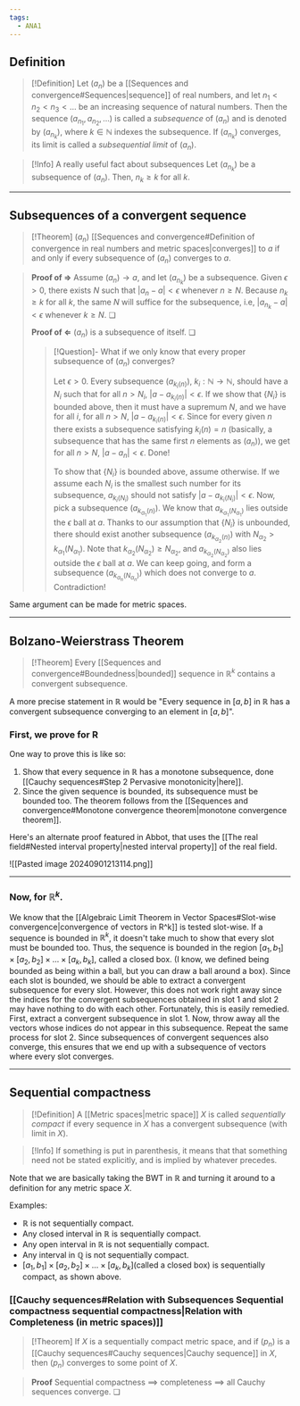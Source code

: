 ```yaml
---
tags:
  - ANA1
---
```


## Definition

>[!Definition]
>Let $(a_{n})$ be a [[Sequences and convergence#Sequences|sequence]] of real numbers, and let $n_{1}<n_{2}<n_{3}<\dots$ be an increasing sequence of natural numbers. Then the sequence $(a_{n_{1}}, a_{n_{2}}, \dots)$ is called a *subsequence* of $(a_{n})$ and is denoted by $(a_{n_{k}})$, where $k\in \mathbb{N}$ indexes the subsequence. If $(a_{n_{k}})$ converges, its limit is called a *subsequential limit* of $(a_{n})$.

>[!Info] A really useful fact about subsequences
>Let $(a_{n_{k}})$ be a subsequence of $(a_{n})$. Then, $n_{k}\ge k$ for all $k$.


--- 
## Subsequences of a convergent sequence

>[!Theorem]
>$(a_{n})$ [[Sequences and convergence#Definition of convergence in real numbers and metric spaces|converges]] to $a$ if and only if every subsequence of $(a_{n})$ converges to $a$.

>**Proof of $\Rightarrow$**
>Assume $(a_{n})\to a$, and let $(a_{n_{k}})$ be a subsequence. Given $\epsilon>0$, there exists $N$ such that $|a_{n}-a|<\epsilon$ whenever $n\ge N$. Because $n_{k}\geq k$ for all $k$, the same $N$ will suffice for the subsequence, i.e, $|a_{n_{k}}-a|<\epsilon$ whenever $k\geq N$. ❏
>
>**Proof of $\Leftarrow$**
>$(a_{n})$ is a subsequence of itself.  ❏
>
>>[!Question]- What if we only know that every proper subsequence of $(a_{n})$ converges? 
>>
>>Let $\epsilon>0$. Every subsequence $(a_{k_{i}({n})})$, $k_{i}:\mathbb{N}\to \mathbb{N}$, should have a $N_{i}$ such that for all $n>N_{i}$, $|a-a_{k_{i}(n)}|<\epsilon$. If we show that  $\{ N_{i} \}$ is bounded above, then it must have a supremum $N$, and we have for all $i$, for all $n>N$, $|a-a_{k_{i}(n)}|<\epsilon$. Since for every given $n$ there exists a subsequence satisfying $k_{i}(n)=n$ (basically, a subsequence that has the same first $n$ elements as $(a_{n})$), we get for all $n>N$, $|a-a_{n}|<\epsilon$. Done!
>>
>>To show that $\{ N_{i} \}$ is bounded above, assume otherwise. If we assume each $N_{i}$ is the smallest such number for its subsequence, $a_{k_{i}(N_{i})}$ should not satisfy $|a-a_{k_{i}(N_{i})}|<\epsilon$. Now, pick a subsequence $(a_{k_{\alpha_{1}}(n)})$. We know that $a_{k_{\alpha_{1}}(N_{\alpha_{1}})}$ lies outside the $\epsilon$ ball at $a$. Thanks to our assumption that $\{ N_{i} \}$ is unbounded, there should exist another subsequence $(a_{k_{\alpha_{2}}(n)})$ with $N_{\alpha_{2}}>k_{\alpha_{1}}(N_{\alpha_{1}})$. Note that $k_{\alpha_{2}}(N_{\alpha_{2}})\geq N_{\alpha_{2}}$, and  $a_{k_{\alpha_{2}}(N_{\alpha_{2}})}$ also lies outside the $\epsilon$ ball at $a$. We can keep going, and form a subsequence $(a_{k_{\alpha_{n}}(N_{\alpha_{n}})})$ which does not converge to $a$. Contradiction!
>

Same argument can be made for metric spaces.

---
## Bolzano-Weierstrass Theorem

>[!Theorem]
>Every [[Sequences and convergence#Boundedness|bounded]] sequence in $\mathbb{R}^{k}$ contains a convergent subsequence.

A more precise statement in $\mathbb{R}$ would be "Every sequence in $[a,b]$ in $\mathbb{R}$ has a convergent subsequence converging to an element in $[a, b]$".
### First, we prove for R

One way to prove this is like so:
1. Show that every sequence in $\mathbb{R}$ has a monotone subsequence, done [[Cauchy sequences#Step 2 Pervasive monotonicity|here]]. 
2. Since the given sequence is bounded, its subsequence must be bounded too. The theorem follows from the [[Sequences and convergence#Monotone convergence theorem|monotone convergence theorem]]. 

Here's an alternate proof featured in Abbot, that uses the [[The real field#Nested interval property|nested interval property]] of the real field.

![[Pasted image 20240901213114.png]]

---
### Now, for $\mathbb{R}^{k}$.

We know that the [[Algebraic Limit Theorem in Vector Spaces#Slot-wise convergence|convergence of vectors in R^k]] is tested slot-wise. If a sequence is bounded in $\mathbb{R}^{k}$, it doesn't take much to show that every slot must be bounded too. Thus, the sequence is bounded in the region $[a_{1},b_{1}]\times[a_{2},b_{2}]\times\dots \times[a_{k},b_{k}]$, called a closed box. (I know, we defined being bounded as being within a ball, but you can draw a ball around a box). Since each slot is bounded, we should be able to extract a convergent subsequence for every slot. However, this does not work right away since the indices for the convergent subsequences obtained in slot 1 and slot 2 may have nothing to do with each other. Fortunately, this is easily remedied. First, extract a convergent subsequence in slot 1. Now, throw away all the vectors whose indices do not appear in this subsequence. Repeat the same process for slot 2. Since subsequences of convergent sequences also converge, this ensures that we end up with a subsequence of vectors where every slot converges.

---
## Sequential compactness

>[!Definition]
>A [[Metric spaces|metric space]] $X$ is called *sequentially compact* if every sequence in $X$ has a convergent subsequence (with limit in $X$). 

>[!Info]
>If something is put in parenthesis, it means that that something need not be stated explicitly, and is implied by whatever precedes.

Note that we are basically taking the BWT in $\mathbb{R}$ and turning it around to a definition for any metric space $X$.  

Examples:
- $\mathbb{R}$ is not sequentially compact.
- Any closed interval in $\mathbb{R}$ is sequentially compact.
- Any open interval in $\mathbb{R}$ is not sequentially compact.
- Any interval in $\mathbb{Q}$ is not sequentially compact.
- $[a_{1},b_{1}]\times[a_{2},b_{2}]\times\dots \times[a_{k},b_{k}]$(called a closed box) is sequentially compact, as shown above.

### [[Cauchy sequences#Relation with Subsequences Sequential compactness sequential compactness|Relation with Completeness (in metric spaces)]]

>[!Theorem]
>If $X$ is a sequentially compact metric space, and if $(p_{n})$ is a [[Cauchy sequences#Cauchy sequences|Cauchy sequence]] in $X$, then $(p_{n})$ converges to some point of $X$. 

>**Proof**
>Sequential compactness $\implies$ completeness $\implies$ all Cauchy sequences converge. ❏

